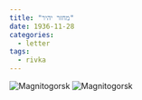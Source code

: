 ```yaml
---
title: "מחזר יהיר"
date: 1936-11-28
categories:
  - letter
tags:
  - rivka
---
```


![Magnitogorsk](/pupko-papers/assets/images/1936-11-28-arrogant-suitor-1.jpg)
![Magnitogorsk](/pupko-papers/assets/images/1936-11-28-arrogant-suitor-2.jpg)

